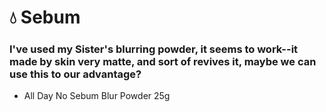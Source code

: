 # 💧 Sebum 
### I've used my Sister's blurring powder, it seems to work--it made by skin very matte, and sort of revives it, maybe we can use this to our advantage?
  - All Day No Sebum Blur Powder 25g
